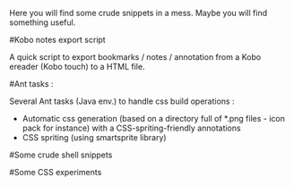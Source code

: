 Here you will find some crude snippets in a mess. 
Maybe you will find something useful.

#Kobo notes export script 

A quick script to export bookmarks / notes / annotation from a Kobo ereader (Kobo touch) to a HTML file. 

#Ant tasks :

Several Ant tasks (Java env.) to handle css build operations :

* Automatic css generation (based on a directory full of *.png files - icon pack for instance) with a CSS-spriting-friendly annotations
* CSS spriting (using smartsprite library)

#Some crude shell snippets


#Some CSS experiments
